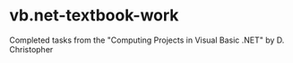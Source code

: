 # vb.net-textbook-work
Completed tasks from the "Computing Projects in Visual Basic .NET" by D. Christopher 
